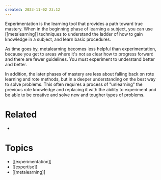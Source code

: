 ```yaml
---
created: 2023-11-02 23:12
---
```


Experimentation is the learning tool that provides a path toward true mastery. When in the beginning phase of learning a subject, you can use [[metalearning]] techniques to understand the ladder of how to gain knowledge in a subject, and learn basic procedures. 

As time goes by, metalearning becomes less helpful than experimentation, because you get to areas where it's not as clear how to progress forward and there are fewer guidelines. You must experiment to understand better and better.

In addition, the later phases of mastery are less about falling back on rote learning and rote methods, but in a deeper understanding on the best way to solve problems. This often requires a process of "unlearning" the previous rote knowledge and replacing it with the ability to experiment and be able to be creative and solve new and tougher types of problems.

# Related

- 
# Topics

- [[experimentation]]
- [[expertise]]
- [[metalearning]]